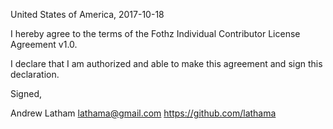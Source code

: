 United States of America, 2017-10-18

I hereby agree to the terms of the Fothz Individual Contributor License Agreement v1.0.

I declare that I am authorized and able to make this agreement and sign this declaration.

Signed,

Andrew Latham lathama@gmail.com https://github.com/lathama

